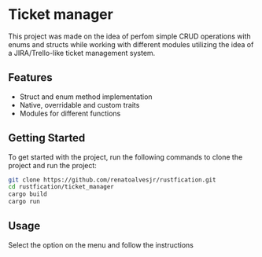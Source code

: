 # Ticket manager

This project was made on the idea of perfom simple CRUD operations with enums and structs while working with different modules utilizing the idea of a JIRA/Trello-like ticket management system.

## Features

- Struct and enum method implementation
- Native, overridable and custom traits
- Modules for different functions

## Getting Started

To get started with the project, run the following commands to clone the project and run the project:

```sh
git clone https://github.com/renatoalvesjr/rustfication.git
cd rustfication/ticket_manager
cargo build
cargo run
```

## Usage

Select the option on the menu and follow the instructions
